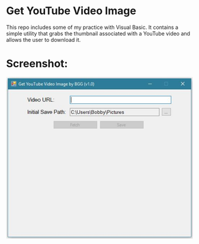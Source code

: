 # Get YouTube Video Image

This repo includes some of my practice with Visual Basic. It contains a simple utility that grabs the thumbnail associated with a YouTube video and allows the user to download it.

# Screenshot:
![alt text](bin/Debug/GetYTVidImage.JPG)
